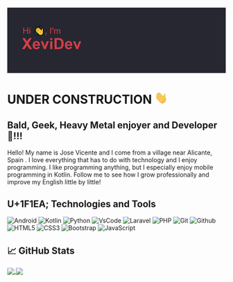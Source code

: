 [![Header](/images/headerBueno.png "Header")](https://github.com/XeviDev/)

<!--Hi, Folks!!-->
<h1>UNDER CONSTRUCTION <img src="/images/Hi.gif" width="30px"/></h1>

## Bald, Geek, Heavy Metal enjoyer and Developer 🤘!!!

Hello! My name is Jose Vicente and I come from a village near Alicante, Spain . I love everything that has to do with technology and I enjoy programming. I like programming anything, but I especially enjoy mobile programming in Kotlin. Follow me to see how I grow professionally and improve my English little by little!

## U+1F1EA; Technologies and Tools

![Android](https://img.shields.io/badge/-Android-black?style=for-the-badge&logo=android&color=252334)
![Kotlin](https://img.shields.io/badge/-Kotlin-black?style=for-the-badge&logo=kotlin&color=252334)
![Python](https://img.shields.io/badge/-Python-black?style=for-the-badge&logo=python&color=252334)
![VsCode](https://img.shields.io/badge/-VSCode-black?style=for-the-badge&logo=visualstudio&color=252334)
![Laravel](https://img.shields.io/badge/-Laravel-black?style=for-the-badge&logo=laravel&color=252334)
![PHP](https://img.shields.io/badge/-PHP-black?style=for-the-badge&logo=php&color=252334)
![Git](https://img.shields.io/badge/-Git-black?style=for-the-badge&logo=git&color=252334)
![Github](https://img.shields.io/badge/-Github-black?style=for-the-badge&logo=github&color=252334)
![HTML5](https://img.shields.io/badge/-HTML5-E34F26?style=for-the-badge&logo=html5&logoColor=white&color=252334)
![CSS3](https://img.shields.io/badge/-CSS3-1572B6?style=for-the-badge&logo=css3&color=252334)
![Bootstrap](https://img.shields.io/badge/-Bootstrap-563D7C?style=for-the-badge&logo=bootstrap&color=252334)
![JavaScript](https://img.shields.io/badge/-JavaScript-black?style=for-the-badge&logo=javascript&color=252334)



<!--START_SECTION:waka-->
<!--END_SECTION:waka-->

## &#x1f4c8; GitHub Stats
<!--[![XeviDev's GitHub stats](https://github-readme-stats.vercel.app/api?username=xevidev&theme=aura_dark)](https://github.com/XeviDev/)

[![Top Langs](https://github-readme-stats.vercel.app/api/top-langs/?username=xevidev&count_private=true&theme=aura_dark&langs_count=5)](https://github.com/XeviDev/)-->

<a href="https://github.com/XeviDev/">
  <img align="center" src="https://github-readme-stats.vercel.app/api?username=xevidev&theme=aura_dark" />
</a>
<a href="https://github.com/XeviDev/">
  <img align="center" src="https://github-readme-stats.vercel.app/api/top-langs/?username=xevidev&count_private=true&theme=aura_dark&langs_count=5" />
</a>

